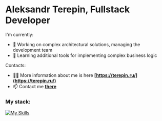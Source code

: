 # Aleksandr Terepin, Fullstack Developer

I'm currently:

- 🔭 Working on complex architectural solutions, managing the development team
- 🌱 Learning additional tools for implementing complex business logic

Contacts:

- 👨‍💻 More information about me is here **[https://terepin.ru/](https://terepin.ru/)**
- 📫 Contact me **[there](https://t.me/blankbuffoon)**

### My stack:

[![My Skills](https://skillicons.dev/icons?i=php,laravel,js,vue,docker,mysql,postgres,py)](https://skillicons.dev)

